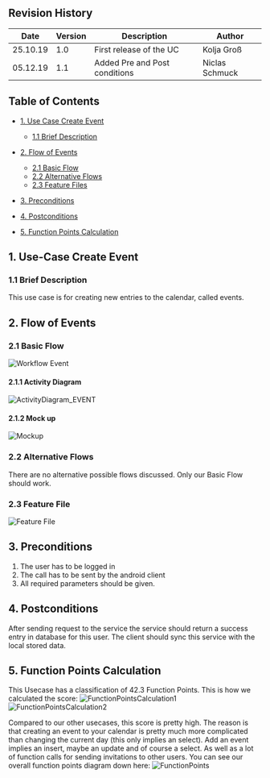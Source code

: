 ## Revision History
Date | Version | Description | Author
--- | --- | --- | ---
25.10.19 | 1.0 | First release of the UC | Kolja Groß
05.12.19 | 1.1 | Added Pre and Post conditions | Niclas Schmuck

## Table of Contents
- [1. Use Case Create Event](#1-use-case-create-account)
  - [1.1 Brief Description](#11-brief-description)
- [2. Flow of Events](#2-flow-of-events)
  - [2.1 Basic Flow](#21-basic-flow)
  - [2.2 Alternative Flows](#22-alternative-flows)
  - [2.3 Feature Files](#22-feature-files)

- [3. Preconditions](#4-preconditions)
- [4. Postconditions](#5-postconditions)
- [5. Function Points Calculation](#5-function-points-calculation)

## 1. Use-Case Create Event
### 1.1 Brief Description
This use case is for creating new entries to the calendar, called events.

## 2. Flow of Events
### 2.1 Basic Flow
![Workflow Event](https://github.com/gnaatz/evendo/blob/docu/doc/use-case-diagrams/Workflow_EVENT.png)
#### 2.1.1 Activity Diagram
![ActivityDiagram_EVENT](https://github.com/gnaatz/evendo/blob/docu/doc/activity-diagrams/ActivityDiagram_EVENT.png)
#### 2.1.2 Mock up
![Mockup](https://github.com/gnaatz/evendo/blob/docu/doc/mockups/createEventMockup.png)
### 2.2 Alternative Flows
There are no alternative possible flows discussed. Only our Basic Flow should work.
### 2.3 Feature File
![Feature File](https://github.com/gnaatz/evendo/blob/docu/doc/feature-files-screenshots/CreateEventFeautreScreenshot.jpeg)

## 3. Preconditions
1. The user has to be logged in
2. The call has to be sent by the android client
3. All required parameters should be given.

## 4. Postconditions
After sending request to the service the service should return a success entry in database for this user. The client should sync this service with the local stored data.

## 5. Function Points Calculation
This Usecase has a classification of 42.3 Function Points. This is how we calculated the score:
![FunctionPointsCalculation1](https://github.com/gnaatz/evendo/blob/docu/doc/function-points/CreateEvent01.png)
![FunctionPointsCalculation2](https://github.com/gnaatz/evendo/blob/docu/doc/function-points/CreateEvent02.png)


Compared to our other usecases, this score is pretty high. The reason is that creating an event to your calendar is pretty much more complicated than changing the current day (this only implies an select). Add an event implies an insert, maybe an update and of course a select. As well as a lot of function calls for sending invitations to other users. You can see our overall function points diagram down here: 
![FunctionPoints](https://github.com/gnaatz/evendo/blob/docu/doc/pm/Function%20Points/Time_vs_FP.png)

